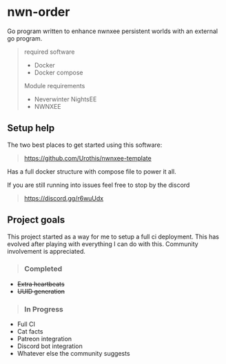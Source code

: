 # nwn-order
Go program written to enhance nwnxee persistent worlds with an external go program.

> required software
> - Docker
> - Docker compose
>
> Module requirements
> - Neverwinter NightsEE
> - NWNXEE

## Setup help
The two best places to get started using this software:
> https://github.com/Urothis/nwnxee-template

Has a full docker structure with compose file to power it all. 
 
If you are still running into issues feel free to stop by the discord

> https://discord.gg/r6wuUdx

## Project goals
This project started as a way for me to setup a full ci deployment.
This has evolved after playing with everything I can do with this.
Community involvement is appreciated.   
    
>### Completed
- ~~Extra heartbeats~~ 
- ~~UUID generation~~ 

>### In Progress
- Full CI
- Cat facts
- Patreon integration
- Discord bot integration
- Whatever else the community suggests
